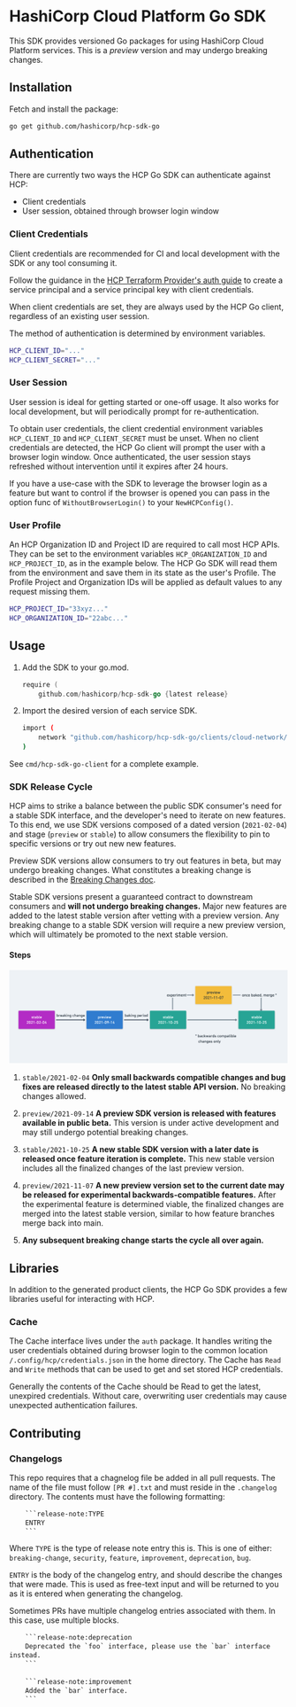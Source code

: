 # HashiCorp Cloud Platform Go SDK

This SDK provides versioned Go packages for using HashiCorp Cloud Platform services. This is a *preview* version and may undergo breaking changes.

## Installation

Fetch and install the package:

```bash
go get github.com/hashicorp/hcp-sdk-go
```

## Authentication

There are currently two ways the HCP Go SDK can authenticate against HCP:

- Client credentials
- User session, obtained through browser login window

### Client Credentials

Client credentials are recommended for CI and local development with the SDK or any tool consuming it.

Follow the guidance in the [HCP Terraform Provider's auth guide](https://registry.terraform.io/providers/hashicorp/hcp/latest/docs/guides/auth#service-principal-credentials) to create a service principal and a service principal key with client credentials.

When client credentials are set, they are always used by the HCP Go client, regardless of an existing user session.

The method of authentication is determined by environment variables.

```bash
HCP_CLIENT_ID="..."
HCP_CLIENT_SECRET="..."
```

### User Session

User session is ideal for getting started or one-off usage. It also works for local development, but will periodically prompt for re-authentication.

To obtain user credentials, the client credential environment variables `HCP_CLIENT_ID` and `HCP_CLIENT_SECRET` must be unset. When no client credentials are detected, the HCP Go client will prompt the user with a browser login window. Once authenticated, the user session stays refreshed without intervention until it expires after 24 hours.

If you have a use-case with the SDK to leverage the browser login as a feature but want to control if the browser is opened you can pass in the option func of `WithoutBrowserLogin()` to your `NewHCPConfig()`.

### User Profile

An HCP Organization ID and Project ID are required to call most HCP APIs. They can be set to the environment variables `HCP_ORGANIZATION_ID` and `HCP_PROJECT_ID`, as in the example below. The HCP Go SDK will read them from the environment and save them in its state as the user's Profile. The Profile Project and Organization IDs will be applied as default values to any request missing them.

```bash
HCP_PROJECT_ID="33xyz..."
HCP_ORGANIZATION_ID="22abc..."
```

## Usage

1. Add the SDK to your go.mod.

    ```go
    require (
        github.com/hashicorp/hcp-sdk-go {latest release}
    ```

1. Import the desired version of each service SDK.

    ```bash
    import (
        network "github.com/hashicorp/hcp-sdk-go/clients/cloud-network/stable/2020-09-07/client/network_service"
    )
    ```

See `cmd/hcp-sdk-go-client` for a complete example.

### SDK Release Cycle

HCP aims to strike a balance between the public SDK consumer's need for a stable SDK interface, and the developer's need to iterate on new features. To this end, we use SDK versions composed of a dated version (`2021-02-04`) and stage (`preview` or `stable`) to allow consumers the flexibility to pin to specific versions or try out new new features.

Preview SDK versions allow consumers to try out features in beta, but may undergo breaking changes. What constitutes a breaking change is described in the [Breaking Changes doc](/docs/breaking-changes.md).

Stable SDK versions present a guaranteed contract to downstream consumers and **will not undergo breaking changes.** Major new features are added to the latest stable version after vetting with a preview version. Any breaking change to a stable SDK version will require a new preview version, which will ultimately be promoted to the next stable version.

#### Steps

![SDK Release Cycle Diagram](/images/sdk-release-cycle-diagram.png)

1. `stable/2021-02-04` **Only small backwards compatible changes and bug fixes are released directly to the latest stable API version.** No breaking changes allowed.

1. `preview/2021-09-14` **A preview SDK version is released with features available in public beta.** This version is under active development and may still undergo potential breaking changes.

1. `stable/2021-10-25` **A new stable SDK version with a later date is released once feature iteration is complete.** This new stable version includes all the finalized changes of the last preview version.

1. `preview/2021-11-07` **A new preview version set to the current date may be released for experimental backwards-compatible features.** After the experimental feature is determined viable, the finalized changes are merged into the latest stable version, similar to how feature branches merge back into main.

1. **Any subsequent breaking change starts the cycle all over again.**

## Libraries

In addition to the generated product clients, the HCP Go SDK provides a few libraries useful for interacting with HCP.

### Cache

The Cache interface lives under the `auth` package. It handles writing the user credentials obtained during browser login to the common location `/.config/hcp/credentials.json` in the home directory. The Cache has `Read` and `Write` methods that can be used to get and set stored HCP credentials.

Generally the contents of the Cache should be Read to get the latest, unexpired credentials. Without care, overwriting user credentials may cause unexpected authentication failures.

## Contributing

### Changelogs

This repo requires that a chagnelog file be added in all pull requests. The name of the file must follow `[PR #].txt` and must reside in the `.changelog` directory. The contents must have the following formatting:

```text
    ```release-note:TYPE
    ENTRY
    ```
```

Where `TYPE` is the type of release note entry this is. This is one of either: `breaking-change`, `security`, `feature`, `improvement`, `deprecation`, `bug`.

`ENTRY` is the body of the changelog entry, and should describe the changes that were made. This is used as free-text input and will be returned to you as it is entered when generating the changelog.

Sometimes PRs have multiple changelog entries associated with them. In this case, use multiple blocks.

```text
    ```release-note:deprecation
    Deprecated the `foo` interface, please use the `bar` interface instead.
    ```

    ```release-note:improvement
    Added the `bar` interface.
    ```
```
